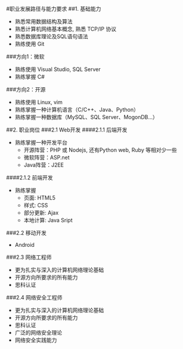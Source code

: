 #职业发展路径与能力要求
##1. 基础能力
- 熟悉常用数据结构及算法
- 熟悉计算机网络基本概念, 熟悉 TCP/IP 协议
- 熟悉数据库理论及SQL语句语法
- 熟练使用 Git

###方向1：微软
- 熟练使用 Visual Studio, SQL Server
- 熟练掌握 C#

###方向2：开源
- 熟练使用 Linux, vim
- 熟练掌握一种计算机语言（C/C++、Java、Python）
- 熟练掌握一种数据库（MySQL、SQL Server、MogonDB...）

##2. 职业岗位
###2.1 Web开发
####2.1.1 后端开发
- 熟练掌握一种开发平台
	- 开源阵营：PHP 或 Nodejs, 还有Python web, Ruby 等相对少一些
	- 微软阵营：ASP.net
	- Java阵营：J2EE

####2.1.2 前端开发
- 熟练掌握
	- 页面: HTML5
	- 样式: CSS
	- 部分更新: Ajax
	- 本地计算: Java Sript

###2.2 移动开发
- Android

###2.3 网络工程师
- 更为扎实与深入的计算机网络理论基础
- 开源方向所要求的所有能力
- 思科认证

###2.4 网络安全工程师
- 更为扎实与深入的计算机网络理论基础
- 开源方向所要求的所有能力
- 思科认证
- 广泛的网络安全理论
- 网络安全实践能力 
